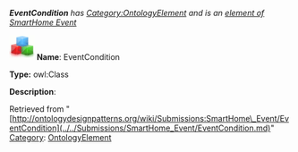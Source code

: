 ___EventCondition__ has [Category:OntologyElement](../../Category/OntologyElement.md "Category:OntologyElement") and is an [element of](../../Property/ElementOf.md "Property:ElementOf") [SmartHome Event](../../Submissions/SmartHome_Event.md "Submissions:SmartHome Event")_


  




[![Class](../../images/thumb/2/27/Class.gif/45px-Class.gif)](../../Image/Class.gif.md "Class")
__Name__: EventCondition 


__Type:__ owl:Class 


__Description__: 





Retrieved from "[http://ontologydesignpatterns.org/wiki/Submissions:SmartHome\_Event/EventCondition](../../Submissions/SmartHome_Event/EventCondition.md)"
 [Category](http://ontologydesignpatterns.org/wiki/Special:Categories "Special:Categories"): [OntologyElement](../../Category/OntologyElement.md "Category:OntologyElement")